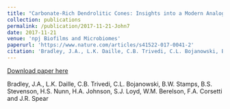 ```yaml
---
title: "Carbonate-Rich Dendrolitic Cones: Insights into a Modern Analogue for Incipient Microbialite Formation, Little Hot Creek, Long Valley Caldera, California"
collection: publications
permalink: /publication/2017-11-21-John7
date: 2017-11-21
venue: 'npj Biofilms and Microbiomes'
paperurl: 'https://www.nature.com/articles/s41522-017-0041-2'
citation: 'Bradley, J.A., L.K. Daille, C.B. Trivedi, C.L. Bojanowski, B.W. Stamps, B.S. Stevenson, H.S. Nunn, H.A. Johnson, S.J. Loyd, W.M. Berelson, F.A. Corsetti and J.R. Spear'
---
```


<a href='https://www.nature.com/articles/s41522-017-0041-2'>Download paper here</a>

 Bradley, J.A., L.K. Daille, C.B. Trivedi, C.L. Bojanowski, B.W. Stamps, B.S. Stevenson, H.S. Nunn, H.A. Johnson, S.J. Loyd, W.M. Berelson, F.A. Corsetti and J.R. Spear

